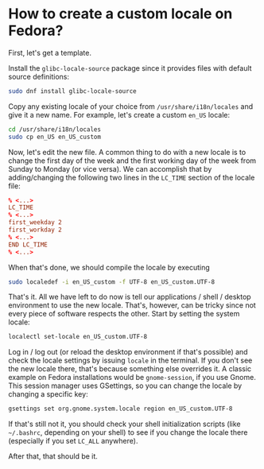 # How to create a custom locale on Fedora?

First, let's get a template.

Install the `glibc-locale-source` package since it provides files with default source definitions:

```bash
sudo dnf install glibc-locale-source
```

Copy any existing locale of your choice from `/usr/share/i18n/locales` and give it a new name. For example, let's create a custom `en_US` locale:

```bash
cd /usr/share/i18n/locales
sudo cp en_US en_US_custom
```

Now, let's edit the new file. A common thing to do with a new locale is to change the first day of the week and the first working day of the week from Sunday to Monday (or vice versa). We can accomplish that by adding/changing the following two lines in the `LC_TIME` section of the locale file:

```conf
% <...>
LC_TIME
% <...>
first_weekday 2
first_workday 2
% <...>
END LC_TIME
% <...>
```

When that's done, we should compile the locale by executing


```bash
sudo localedef -i en_US_custom -f UTF-8 en_US_custom.UTF-8
```

That's it. All we have left to do now is tell our applications / shell / desktop environment to use the new locale. That's, however, can be tricky since not every piece of software respects the other. Start by setting the system locale:

```bash
localectl set-locale en_US_custom.UTF-8
```

Log in / log out (or reload the desktop environment if that's possible) and check the locale settings by issuing `locale` in the terminal. If you don't see the new locale there, that's because something else overrides it. A classic example on Fedora installations would be `gnome-session`, if you use Gnome. This session manager uses GSettings, so you can change the locale by changing a specific key:

```bash
gsettings set org.gnome.system.locale region en_US_custom.UTF-8
```

If that's still not it, you should check your shell initialization scripts (like `~/.bashrc`, depending on your shell) to see if you change the locale there (especially if you set `LC_ALL` anywhere).

After that, that should be it.
